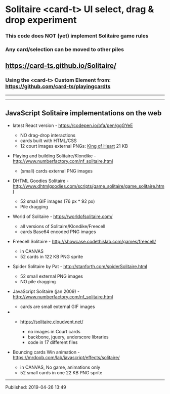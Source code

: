 # Solitaire &lt;card-t> UI select, drag &amp; drop experiment

### This code does NOT (yet) implement Solitaire game rules

### Any card/selection can be moved to other piles

## https://card-ts.github.io/Solitaire/

### Using the &lt;card-t&gt; Custom Element from: https://github.com/card-ts/playingcardts

<hr>
<hr>

## JavaScript Solitaire implementations on the web

* latest React version - https://codepen.io/bfa/pen/ggGYeE

    * NO drag-drop interactions
    * cards built with HTML/CSS
    * 12 court images external PNGs: [King of Heart](https://bfa.github.io/solitaire-js/img/face-king-heart.png) 21 KB

* Playing and building Solitaire/Klondike - http://www.numberfactory.com/nf_solitaire.html

    * (small) cards external PNG images

* DHTML Goodies Solitaire - http://www.dhtmlgoodies.com/scripts/game_solitaire/game_solitaire.html

    * 52 small GIF images (76 px * 92 px)
    * Pile dragging

* World of Solitaire - https://worldofsolitaire.com/

    * all versions of Solitaire/Klondike/Freecell
    * cards Base64 encoded PNG images

* Freecell Solitaire - http://showcase.codethislab.com/games/freecell/

    * in CANVAS
    * 52 cards in 122 KB PNG sprite

* Spider Solitaire by Pat - http://stanforth.com/spiderSolitaire.html

    * 52 small external PNG images
    * NO pile dragging

* JavaScript Solitaire (jan 2009) - http://www.numberfactory.com/nf_solitaire.html

    * cards are small external GIF images

* - https://solitaire.cloudvent.net/

    * no images in Court cards
    * backbone, jquery, underscore libraries
    * code in 17 different files

* Bouncing cards Win animation - https://mrdoob.com/lab/javascript/effects/solitaire/
    * in CANVAS, No game, animations only 
    * 52 small cards in one 22 KB PNG sprite

<hr>
Published: 2019-04-26 13:49 

